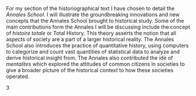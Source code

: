 For my section of the historiographical text I have chosen to detail the *Annales School*. I will illustrate the groundbreaking innovations and new concepts that the Annales School brought to historical study. Some of the main contributions form the Annales I will be discussing include the concept of *histoire totale* or Total History. This theory asserts the notion that all aspects of society are a part of a larger historical reality. The Annales School also introduces the practice of quantitative history, using computers to categorize and count vast quantities of statistical data to analyze and derive historical insight from. The Annales also contributed the ide of *mentalites* which explored the attitudes of common citizens in societies to give a broader picture of the historical context to how these societies operated. 

3
